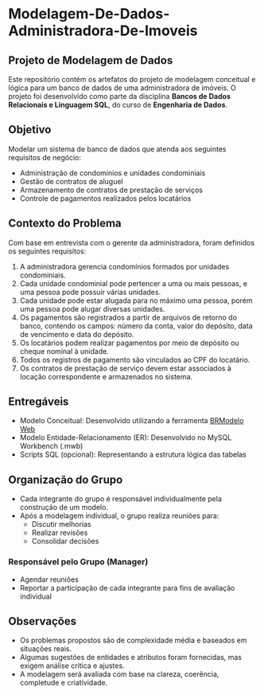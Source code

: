 # Modelagem-De-Dados-Administradora-De-Imoveis

## Projeto de Modelagem de Dados

Este repositório contém os artefatos do projeto de modelagem conceitual e lógica para um banco de dados de uma administradora de imóveis. O projeto foi desenvolvido como parte da disciplina **Bancos de Dados Relacionais e Linguagem SQL**, do curso de **Engenharia de Dados**.

## Objetivo

Modelar um sistema de banco de dados que atenda aos seguintes requisitos de negócio:

- Administração de condomínios e unidades condominiais
- Gestão de contratos de aluguel
- Armazenamento de contratos de prestação de serviços
- Controle de pagamentos realizados pelos locatários

## Contexto do Problema

Com base em entrevista com o gerente da administradora, foram definidos os seguintes requisitos:

1. A administradora gerencia condomínios formados por unidades condominiais.
2. Cada unidade condominial pode pertencer a uma ou mais pessoas, e uma pessoa pode possuir várias unidades.
3. Cada unidade pode estar alugada para no máximo uma pessoa, porém uma pessoa pode alugar diversas unidades.
4. Os pagamentos são registrados a partir de arquivos de retorno do banco, contendo os campos: número da conta, valor do depósito, data de vencimento e data do depósito.
5. Os locatários podem realizar pagamentos por meio de depósito ou cheque nominal à unidade.
6. Todos os registros de pagamento são vinculados ao CPF do locatário.
7. Os contratos de prestação de serviço devem estar associados à locação correspondente e armazenados no sistema.

## Entregáveis

- Modelo Conceitual: Desenvolvido utilizando a ferramenta [BRModelo Web](https://app.brmodeloweb.com/#!/)
- Modelo Entidade-Relacionamento (ER): Desenvolvido no MySQL Workbench (.mwb)
- Scripts SQL (opcional): Representando a estrutura lógica das tabelas

## Organização do Grupo

- Cada integrante do grupo é responsável individualmente pela construção de um modelo.
- Após a modelagem individual, o grupo realiza reuniões para:
  - Discutir melhorias
  - Realizar revisões
  - Consolidar decisões

### Responsável pelo Grupo (Manager)

- Agendar reuniões
- Reportar a participação de cada integrante para fins de avaliação individual


## Observações

- Os problemas propostos são de complexidade média e baseados em situações reais.
- Algumas sugestões de entidades e atributos foram fornecidas, mas exigem análise crítica e ajustes.
- A modelagem será avaliada com base na clareza, coerência, completude e criatividade.


